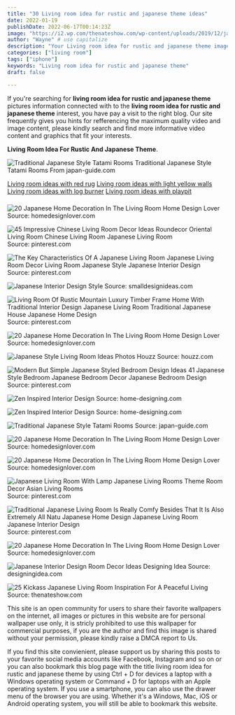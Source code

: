 ```yaml
---
title: "30 Living room idea for rustic and japanese theme ideas"
date: 2022-01-19
publishDate: 2022-06-17T00:14:23Z
image: "https://i2.wp.com/thenateshow.com/wp-content/uploads/2019/12/japanese-style-living-room-ideas.jpg?resize=1280%2C960&amp;ssl=1"
author: "Wayne" # use capitalize
description: "Your Living room idea for rustic and japanese theme images are available. Living room idea for rustic and japanese theme are a topic that is being searched for and liked by netizens today. You can Get the Living room idea for rustic and japanese theme files here. Get all royalty-free photos and vectors."
categories: ["living room"]
tags: ["iphone"]
keywords: "Living room idea for rustic and japanese theme"
draft: false

---
```


If you're searching for **living room idea for rustic and japanese theme** pictures information connected with to the **living room idea for rustic and japanese theme** interest, you have pay a visit to the right  blog.  Our site frequently  gives you  hints  for refferencing  the maximum  quality video and image  content, please kindly search and find more informative video content and graphics  that fit your interests.

**Living Room Idea For Rustic And Japanese Theme**. 

![Traditional Japanese Style Tatami Rooms](https://www.japan-guide.com/g21/2007_11.jpg "Traditional Japanese Style Tatami Rooms")
Traditional Japanese Style Tatami Rooms From japan-guide.com

[Living room ideas with red rug](/living-room-ideas-with-red-rug/)
[Living room ideas with light yellow walls](/living-room-ideas-with-light-yellow-walls/)
[Living room ideas with log burner](/living-room-ideas-with-log-burner/)
[Living room ideas with playpit](/living-room-ideas-with-playpit/)



### 

 


![20 Japanese Home Decoration In The Living Room Home Design Lover](https://homedesignlover.com/wp-content/uploads/2014/12/4-Canyon-Construction.jpg "20 Japanese Home Decoration In The Living Room Home Design Lover")
Source: homedesignlover.com

 

![45 Impressive Chinese Living Room Decor Ideas Roundecor Oriental Living Room Chinese Living Room Japanese Living Room](https://i.pinimg.com/originals/5a/a7/ef/5aa7efd1f3dbb4f4dcf34b4c55e7f6c9.jpg "45 Impressive Chinese Living Room Decor Ideas Roundecor Oriental Living Room Chinese Living Room Japanese Living Room")
Source: pinterest.com

 

![The Key Characteristics Of A Japanese Living Room Japanese Living Room Decor Living Room Japanese Style Japanese Interior Design](https://i.pinimg.com/736x/aa/6e/db/aa6edb212c9a6f541a59e30e8cb61929.jpg "The Key Characteristics Of A Japanese Living Room Japanese Living Room Decor Living Room Japanese Style Japanese Interior Design")
Source: pinterest.com

 

![Japanese Interior Design Style](https://www.smalldesignideas.com/wp-content/uploads/2015/05/13_10_0-1024x683.jpg "Japanese Interior Design Style")
Source: smalldesignideas.com

 

![Living Room Of Rustic Mountain Luxury Timber Frame Home With Traditional Interior Design Japanese Living Room Traditional Japanese House Japanese Home Design](https://i.pinimg.com/564x/06/75/38/067538e5eeee90178c8679581f956141--japanese-style-bedroom-japanese-living-rooms.jpg "Living Room Of Rustic Mountain Luxury Timber Frame Home With Traditional Interior Design Japanese Living Room Traditional Japanese House Japanese Home Design")
Source: pinterest.com

 

![20 Japanese Home Decoration In The Living Room Home Design Lover](https://homedesignlover.com/wp-content/uploads/2014/12/20-Japan-Tatami.jpg "20 Japanese Home Decoration In The Living Room Home Design Lover")
Source: homedesignlover.com

 

![Japanese Style Living Room Ideas Photos Houzz](https://st.hzcdn.com/simgs/pictures/living-rooms/market-st-i-interior-design-erin-roberts-design-img~aab164a50d077fdb_14-2578-1-c97b0ae.jpg "Japanese Style Living Room Ideas Photos Houzz")
Source: houzz.com

 

![Modern But Simple Japanese Styled Bedroom Design Ideas 41 Japanese Style Bedroom Japanese Bedroom Decor Japanese Bedroom Design](https://i.pinimg.com/736x/e8/b8/9a/e8b89a28e8b8fb6649311301d3ebf688.jpg "Modern But Simple Japanese Styled Bedroom Design Ideas 41 Japanese Style Bedroom Japanese Bedroom Decor Japanese Bedroom Design")
Source: pinterest.com

 

![Zen Inspired Interior Design](https://cdn.home-designing.com/wp-content/uploads/2014/05/1-Asian-dining-room.jpeg "Zen Inspired Interior Design")
Source: home-designing.com

 

![Zen Inspired Interior Design](https://cdn.home-designing.com/wp-content/uploads/2014/05/2-Zen-living-room.jpeg "Zen Inspired Interior Design")
Source: home-designing.com

 

![Traditional Japanese Style Tatami Rooms](https://www.japan-guide.com/g21/2007_11.jpg "Traditional Japanese Style Tatami Rooms")
Source: japan-guide.com

 

![20 Japanese Home Decoration In The Living Room Home Design Lover](https://homedesignlover.com/wp-content/uploads/2014/12/9-Japanese-Style.jpg "20 Japanese Home Decoration In The Living Room Home Design Lover")
Source: homedesignlover.com

 

![20 Japanese Home Decoration In The Living Room Home Design Lover](https://homedesignlover.com/wp-content/uploads/2014/12/19-Raphael-Architects.jpg "20 Japanese Home Decoration In The Living Room Home Design Lover")
Source: homedesignlover.com

 

![Japanese Living Room With Lamp Japanese Living Rooms Theme Room Decor Asian Living Rooms](https://i.pinimg.com/736x/22/dc/c8/22dcc8e31f9209e05e098d13a21a4fe2.jpg "Japanese Living Room With Lamp Japanese Living Rooms Theme Room Decor Asian Living Rooms")
Source: pinterest.com

 

![Traditional Japanese Living Room Is Really Comfy Besides That It Is Also Extremely All Natu Japanese Home Design Japanese Living Room Japanese Interior Design](https://i.pinimg.com/564x/d1/de/22/d1de227ea8fa927a922060536fcf5c95.jpg "Traditional Japanese Living Room Is Really Comfy Besides That It Is Also Extremely All Natu Japanese Home Design Japanese Living Room Japanese Interior Design")
Source: pinterest.com

 

![20 Japanese Home Decoration In The Living Room Home Design Lover](https://homedesignlover.com/wp-content/uploads/2014/12/1-5126-Fairglen.jpg "20 Japanese Home Decoration In The Living Room Home Design Lover")
Source: homedesignlover.com

 

![Japanese Interior Design Room Decor Ideas Designing Idea](https://designingidea.com/wp-content/uploads/2017/08/japanese-living-room-with-shoji-sliding-doors.jpg "Japanese Interior Design Room Decor Ideas Designing Idea")
Source: designingidea.com

 

![25 Kickass Japanese Living Room Inspiration For A Peaceful Living](https://i2.wp.com/thenateshow.com/wp-content/uploads/2019/12/japanese-style-living-room-ideas.jpg?resize=1280%2C960&amp;ssl=1 "25 Kickass Japanese Living Room Inspiration For A Peaceful Living")
Source: thenateshow.com

 

This site is an open community for users to share their favorite wallpapers on the internet, all images or pictures in this website are for personal wallpaper use only, it is stricly prohibited to use this wallpaper for commercial purposes, if you are the author and find this image is shared without your permission, please kindly raise a DMCA report to Us.

If you find this site convienient, please support us by sharing this posts to your favorite social media accounts like Facebook, Instagram and so on or you can also bookmark this blog page with the title living room idea for rustic and japanese theme by using Ctrl + D for devices a laptop with a Windows operating system or Command + D for laptops with an Apple operating system. If you use a smartphone, you can also use the drawer menu of the browser you are using. Whether it's a Windows, Mac, iOS or Android operating system, you will still be able to bookmark this website.

